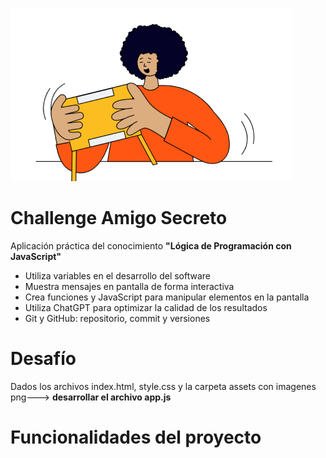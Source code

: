 ![Imagen representativa del Challenge](https://github.com/Monigonza/challenge-amigo-secreto/blob/main/assets/amigo-secreto.png)

# Challenge Amigo Secreto
Aplicación práctica del conocimiento __"Lógica de Programación con JavaScript"__

  -  Utiliza variables en el desarrollo del software
  -  Muestra mensajes en pantalla de forma interactiva
  -  Crea funciones y JavaScript para manipular elementos en la pantalla
  -  Utiliza ChatGPT para optimizar la calidad de los resultados
  -  Git y GitHub: repositorio, commit y versiones

# Desafío
Dados los archivos index.html, style.css y la carpeta assets con imagenes png---> __desarrollar el archivo app.js__

# Funcionalidades del proyecto


